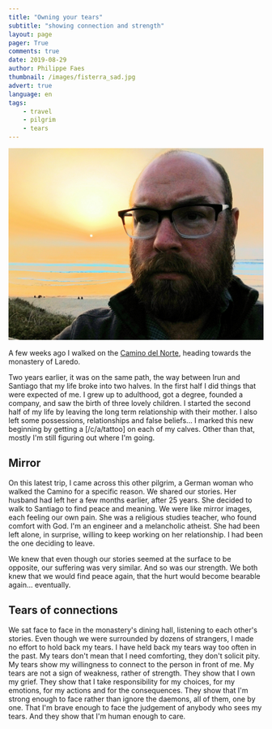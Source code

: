 ```yaml
---
title: "Owning your tears"
subtitle: "showing connection and strength"
layout: page
pager: True
comments: true
date: 2019-08-29
author: Philippe Faes
thumbnail: /images/fisterra_sad.jpg
advert: true
language: en
tags:
    - travel
    - pilgrim
    - tears
---
```


![At Fisterra, being sad](/images/fisterra_sad.jpg) 

A few weeks ago I walked on the [Camino del Norte](https://www.pilgrim.es/en/northern-way/), heading towards the monastery of Laredo. 

Two years earlier, it was on the same path, the way between Irun and Santiago that my life broke into two halves. In the first half I did things that were expected of me. I grew up to adulthood, got a degree, founded a company, and saw the birth of three lovely children.
I started the second half of my life by leaving the long term relationship with their mother. I also left some possessions, relationships and false beliefs... I marked this new beginning by getting a [/c/a/tattoo] on each of my calves. Other than that, mostly I'm still figuring out where I'm going.

## Mirror

On this latest trip, I came across this other pilgrim, a German woman who walked the Camino for a specific reason. We shared our stories. Her husband had left her a few months earlier, after 25 years. She decided to walk to Santiago to find peace and meaning.
We were like mirror images, each feeling our own pain.
She was a religious studies teacher, who found comfort with God. I'm an engineer and a melancholic atheist.
She had been left alone, in surprise, willing to keep working on her relationship. I had been the one deciding to leave.

We knew that even though our stories seemed at the surface to be opposite, our suffering was very similar. And so was our strength. We both knew that we would find peace again, that the hurt would become bearable again... eventually.

## Tears of connections

We sat face to face in the monastery's dining hall, listening to each other's stories. Even though we were surrounded by dozens of strangers, I made no effort to hold back my tears. I have held back my tears way too often in the past. My tears don't mean that I need comforting, they don't solicit pity. My tears show my willingness to connect to the person in front of me. My tears are not a sign of weakness, rather of strength. They show that I own my grief. They show that I take responsibility for my choices, for my emotions, for my actions and for the consequences. They show that I'm strong enough to face rather than ignore the daemons, all of them, one by one. That I'm brave enough to face the judgement of anybody who sees my tears. And they show that I'm human enough to care.
